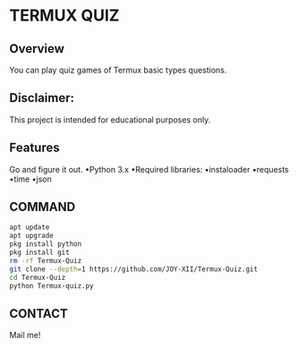 # TERMUX QUIZ 
## Overview
You can play quiz games of Termux basic types questions.

## Disclaimer:
This project is intended for educational purposes only. 
## Features
Go and figure it out.
   •Python 3.x
   •Required libraries:
   •instaloader
   •requests
   •time
   •json
## COMMAND
```bash
apt update
apt upgrade
pkg install python
pkg install git
rm -rf Termux-Quiz
git clone --depth=1 https://github.com/JOY-XII/Termux-Quiz.git
cd Termux-Quiz
python Termux-quiz.py
```
## CONTACT 
Mail me!
